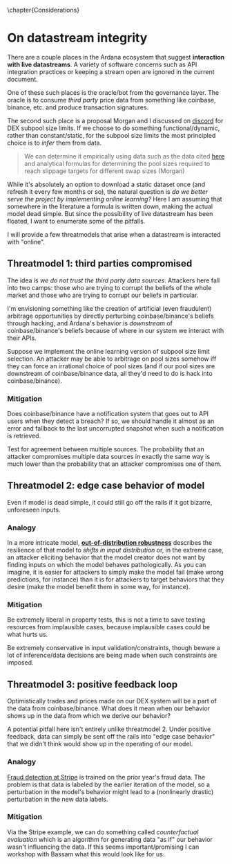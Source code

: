 \chapter{Considerations}

# On datastream integrity

There are a couple places in the Ardana ecosystem that suggest **interaction with live datastreams**. A variety of software concerns such as API integration practices or keeping a stream open are ignored in the current document.

One of these such places is the oracle/bot from the governance layer. The oracle is to consume _third party_ price data from something like coinbase, binance, etc. and produce transaction signatures. 

The second such place is a proposal Morgan and I discussed on [discord](https://discord.com/channels/844383474676662292/844387861251751978/885557683745349632) for DEX subpool size limits. If we choose to do something functional/dynamic, rather than constant/static, for the subpool size limits the most principled choice is to _infer_ them from data.
> We can determine it empirically using data such as the data cited [here](https://www.mechanism.capital/liquidity-targeting/) and analytical formulas for determining the pool sizes required to reach slippage targets for different swap sizes  (Morgan)

While it's absolutely an option to download a static dataset once (and refresh it every few months or so), the natural question is _do we better serve the project by implementing online learning?_ Here I am assuming that somewhere in the literature a formula is written down, making the actual model dead simple. But since the possibility of live datastream has been floated, I want to enumerate some of the pitfalls.

I will provide a few threatmodels that arise when a datastream is interacted with "online". 

## Threatmodel 1: third parties compromised

The idea is _we do not trust the third party data sources_. Attackers here fall into two camps: those who are trying to corrupt the beliefs of the whole market and those who are trying to corrupt our beliefs in particular. 

I'm envisioning something like the creation of artificial (even fraudulent) arbitrage opportunities by directly perturbing coinbase/binance's beliefs through hacking, and Ardana's behavior is _downstream_ of coinbase/binance's beliefs because of where in our system we interact with their APIs. 

Suppose we implement the online learning version of subpool size limit selection. An attacker may be able to arbitrage on pool sizes somehow iff they can force an irrational choice of pool sizes (and if our pool sizes are downstream of coinbase/binance data, all they'd need to do is hack into coinbase/binance). 

### Mitigation

Does coinbase/binance have a notification system that goes out to API users when they detect a breach? If so, we should handle it almost as an error and fallback to the last uncorrupted snapshot when such a notification is retrieved. 

Test for agreement between multiple sources. The probability that an attacker compromises multiple data sources in exactly the same way is much lower than the probability that an attacker compromises one of them.

## Threatmodel 2: edge case behavior of model

Even if model is dead simple, it could still go off the rails if it got bizarre, unforeseen inputs. 

### Analogy

In a more intricate model, **[out-of-distribution robustness](https://en.wikipedia.org/wiki/Adversarial_machine_learning)** describes the resilience of that model to _shifts in input distribution_ or, in the extreme case, an attacker eliciting behavior that the model creator does not want by finding inputs on which the model behaves pathologically. As you can imagine, it is easier for attackers to simply make the model fail (make wrong predictions, for instance) than it is for attackers to target behaviors that they desire (make the model benefit them in some way, for instance). 

### Mitigation

Be extremely liberal in property tests, this is not a time to save testing resources from implausible cases, because implausible cases could be what hurts us. 

Be extremely conservative in input validation/constraints, though beware a lot of inference/data decisions are being made when such constraints are imposed.

## Threatmodel 3: positive feedback loop

Optimistically trades and prices made on our DEX system will be a part of the data from coinbase/binance. What does it mean when our behavior shows up in the data from which we derive our behavior? 

A potential pitfall here isn't entirely unlike threatmodel 2. Under positive feedback, data can simply be sent off the rails into "edge case behavior" that we didn't think would show up in the operating of our model.

### Analogy

[Fraud detection at Stripe](https://youtu.be/rHSpab1Wi9k) is trained on the prior year's fraud data. The problem is that data is labeled by the earlier iteration of the model, so a perturbation in the model's behavior might lead to a (nonlinearly drastic) perturbation in the new data labels.

### Mitigation

Via the Stripe example, we can do something called _counterfactual evaluation_ which is an algorithm for generating data "as if" our behavior wasn't influencing the data. If this seems important/promising I can workshop with Bassam what this would look like for us.

